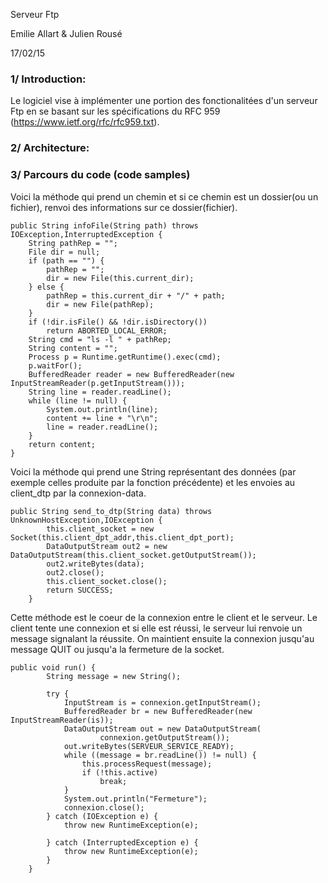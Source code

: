 Serveur Ftp

Emilie Allart & Julien Rousé

17/02/15


### 1/ Introduction:

Le logiciel vise à implémenter une portion des fonctionalitées d'un serveur Ftp en se basant sur
les spécifications du RFC 959 (https://www.ietf.org/rfc/rfc959.txt).


### 2/ Architecture:



### 3/ Parcours du code (code samples)


Voici la méthode qui prend un chemin et si ce chemin est un dossier(ou un fichier),
renvoi des informations sur ce dossier(fichier).


    public String infoFile(String path) throws IOException,InterruptedException {
	    String pathRep = "";
	    File dir = null;
	    if (path == "") {
		    pathRep = "";
		    dir = new File(this.current_dir);
	    } else {
		    pathRep = this.current_dir + "/" + path;
		    dir = new File(pathRep);
	    }
	    if (!dir.isFile() && !dir.isDirectory())
		    return ABORTED_LOCAL_ERROR; 
	    String cmd = "ls -l " + pathRep;
	    String content = "";
	    Process p = Runtime.getRuntime().exec(cmd);
	    p.waitFor();
	    BufferedReader reader = new BufferedReader(new InputStreamReader(p.getInputStream()));
	    String line = reader.readLine();
	    while (line != null) {
		    System.out.println(line);
		    content += line + "\r\n";
		    line = reader.readLine();
	    }
	    return content;
    }


Voici la méthode qui prend une String représentant des données (par exemple celles produite par la fonction précédente)
et les envoies au client_dtp par la connexion-data.

    public String send_to_dtp(String data) throws UnknownHostException,IOException {
		    this.client_socket = new Socket(this.client_dpt_addr,this.client_dpt_port);
		    DataOutputStream out2 = new DataOutputStream(this.client_socket.getOutputStream());
		    out2.writeBytes(data);
		    out2.close();
		    this.client_socket.close();
		    return SUCCESS;
	    }


Cette méthode est le coeur de la connexion entre le client et le serveur.
Le client tente une connexion et si elle est réussi, le serveur lui renvoie un message
signalant la réussite. On maintient ensuite la connexion jusqu'au message QUIT ou jusqu'a la
fermeture de la socket.

    public void run() {
		    String message = new String();

		    try { 
			    InputStream is = connexion.getInputStream();
			    BufferedReader br = new BufferedReader(new InputStreamReader(is));
			    DataOutputStream out = new DataOutputStream(
					    connexion.getOutputStream());
			    out.writeBytes(SERVEUR_SERVICE_READY);
			    while ((message = br.readLine()) != null) {
				    this.processRequest(message);
				    if (!this.active)
					    break;
			    }
			    System.out.println("Fermeture");
			    connexion.close();
		    } catch (IOException e) {
			    throw new RuntimeException(e);

		    } catch (InterruptedException e) {
			    throw new RuntimeException(e);
		    }
	    }

